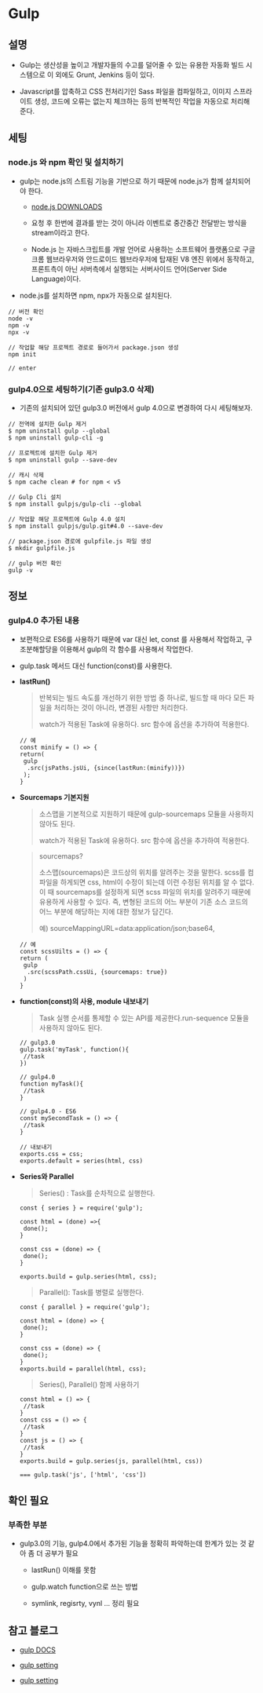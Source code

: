 # Gulp

## 설명

- Gulp는 생산성을 높이고 개발자들의 수고를 덜어줄 수 있는 유용한 자동화 빌드 시스템으로 이 외에도 Grunt, Jenkins 등이 있다. 

- Javascript를 압축하고 CSS 전처리기인 Sass 파일을 컴파일하고, 이미지 스프라이트 생성, 코드에 오류는 없는지 체크하는 등의 반복적인 작업을 자동으로 처리해준다.

## 세팅

### node.js 와 npm 확인 및 설치하기

- gulp는 node.js의 스트림 기능을 기반으로 하기 때문에 node.js가 함께 설치되어야 한다.

	- [node.js DOWNLOADS](https://nodejs.org/en/download/)

	- 요청 후 한번에 결과를 받는 것이 아니라 이벤트로 중간중간 전달받는 방식을 stream이라고 한다.

	- Node.js 는 자바스크립트를 개발 언어로 사용하는 소프트웨어 플랫폼으로 구글 크롬 웹브라우저와 안드로이드 웹브라우저에 탑재된 V8 엔진 위에서 동작하고, 프론트측이 아닌 서버측에서 실행되는 서버사이드 언어(Server Side Language)이다.

- node.js를 설치하면 npm, npx가 자동으로 설치된다.

```
// 버전 확인
node -v
npm -v
npx -v

// 작업할 해당 프로젝트 경로로 들어가서 package.json 생성
npm init

// enter
```

### gulp4.0으로 세팅하기(기존 gulp3.0 삭제)

- 기존의 설치되어 있던 gulp3.0 버전에서 gulp 4.0으로 변경하여 다시 세팅해보자.

```
// 전역에 설치한 Gulp 제거
$ npm uninstall gulp --global
$ npm uninstall gulp-cli -g

// 프로젝트에 설치한 Gulp 제거
$ npm uninstall gulp --save-dev

// 캐시 삭제
$ npm cache clean # for npm < v5

// Gulp Cli 설치
$ npm install gulpjs/gulp-cli --global

// 작업할 해당 프로젝트에 Gulp 4.0 설치
$ npm install gulpjs/gulp.git#4.0 --save-dev

// package.json 경로에 gulpfile.js 파일 생성
$ mkdir gulpfile.js

// gulp 버전 확인
gulp -v
```

## 정보

### gulp4.0 추가된 내용

- 보편적으로 ES6를 사용하기 때문에 var 대신 let, const 를 사용해서 작업하고, 구조분해할당을 이용해서 gulp의 각 함수를 사용해서 작업한다.

- gulp.task 메서드 대신 function(const)를 사용한다.

- **lastRun()**

	> 반복되는 빌드 속도를 개선하기 위한 방법 중 하나로, 빌드할 때 마다 모든 파일을 처리하는 것이 아니라, 변경된 사항만 처리한다.
	>
	> watch가 적용된 Task에 유용하다. src 함수에 옵션을 추가하여 적용한다.

	```
	// 예 
	const minify = () => {
	return(
	 gulp
	  .src(jsPaths.jsUi, {since(lastRun:(minify))})
	 );
	}
	```

- **Sourcemaps 기본지원**

	> 소스맵을 기본적으로 지원하기 때문에 gulp-sourcemaps 모듈을 사용하지 않아도 된다.
	>
	> watch가 적용된 Task에 유용하다. src 함수에 옵션을 추가하여 적용한다.

	> sourcemaps?
	>
	> 소스맵(sourcemaps)은 코드상의 위치를 알려주는 것을 말한다. scss를 컴파일을 하게되면 css, html이 수정이 되는데 이런 수정된 위치를 알 수 없다. 이 때 sourcemaps를 설정하게 되면 scss 파일의 위치를 알려주기 때문에 유용하게 사용할 수 있다. 즉, 변형된 코드의 어느 부분이 기존 소스 코드의 어느 부분에 해당하는 지에 대한 정보가 담긴다.
	>
	> 예) sourceMappingURL=data:application/json;base64,

	```
	// 예
	const scssUilts = () => {
	return (
	 gulp
	  .src(scssPath.cssUi, {sourcemaps: true})
	 )
	}
	```

- **function(const)의 사용, module 내보내기**

	> Task 실행 순서를 통제할 수 있는 API를 제공한다.run-sequence 모듈을 사용하지 않아도 된다.

	```
	// gulp3.0
	gulp.task('myTask', function(){
	 //task
	})

	// gulp4.0
	function myTask(){
	 //task
	}

	// gulp4.0 - ES6
	const mySecondTask = () => {
	 //task
	}

	// 내보내기
	exports.css = css;
	exports.default = series(html, css)
	```

- **Series와 Parallel**

	> Series() : Task를 순차적으로 실행한다.

	```
	const { series } = require('gulp');

	const html = (done) =>{
	 done();
	}

	const css = (done) => {
	 done();
	}

	exports.build = gulp.series(html, css);
	```

	> Parallel():  Task를 병렬로 실행한다.

	```
	const { parallel } = require('gulp');

	const html = (done) => {
 	 done();
	}

	const css = (done) => {
 	 done();
	}
	exports.build = parallel(html, css);
	```

	> Series(), Parallel() 함께 사용하기

	```
	const html = () => {
	 //task
	}
	const css = () => {
	 //task
	}
	const js = () => {
	 //task
	}
	exports.build = gulp.series(js, parallel(html, css))

	=== gulp.task('js', ['html', 'css'])
	```

## 확인 필요

### 부족한 부분

- gulp3.0의 기능, gulp4.0에서 추가된 기능을 정확히 파악하는데 한계가 있는 것 같아 좀 더 공부가 필요

	- lastRun() 이해를 못함

	- gulp.watch function으로 쓰는 방법

	- symlink, regisrty, vynl ... 정리 필요

## 참고 블로그

- [gulp DOCS](https://gulpjs.com/docs/en/getting-started/quick-start)

- [gulp setting](https://stackoverflow.com/questions/33429727/how-do-i-install-gulp-4)

- [gulp setting](https://programmingsummaries.tistory.com/393)

